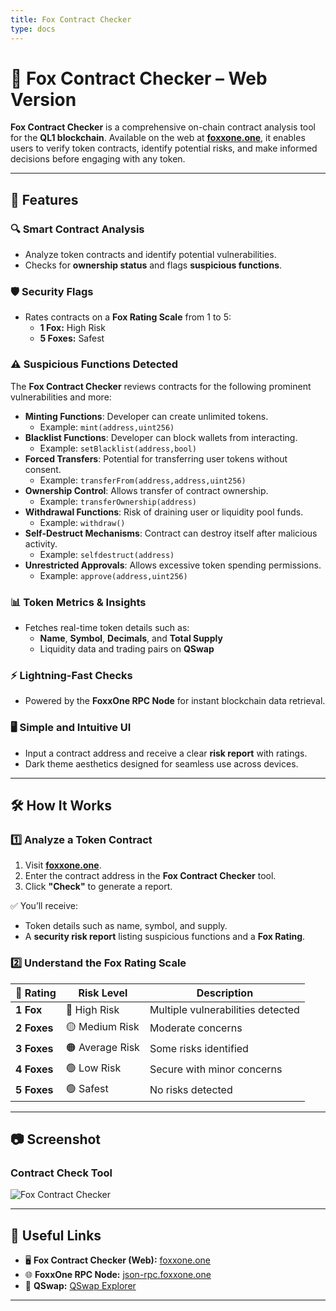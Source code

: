 ```yaml
---
title: Fox Contract Checker
type: docs
---
```


# 🦊 Fox Contract Checker – Web Version  

**Fox Contract Checker** is a comprehensive on-chain contract analysis tool for the **QL1 blockchain**. Available on the web at **[foxxone.one](https://foxxone.one)**, it enables users to verify token contracts, identify potential risks, and make informed decisions before engaging with any token.

---

## 📌 Features  

### 🔍 **Smart Contract Analysis**  
- Analyze token contracts and identify potential vulnerabilities.  
- Checks for **ownership status** and flags **suspicious functions**.

### 🛡️ **Security Flags**  
- Rates contracts on a **Fox Rating Scale** from 1 to 5:  
  - **1 Fox:** High Risk  
  - **5 Foxes:** Safest  

### ⚠️ **Suspicious Functions Detected**  
The **Fox Contract Checker** reviews contracts for the following prominent vulnerabilities and more:  
- **Minting Functions**: Developer can create unlimited tokens.  
  - Example: `mint(address,uint256)`  
- **Blacklist Functions**: Developer can block wallets from interacting.  
  - Example: `setBlacklist(address,bool)`  
- **Forced Transfers**: Potential for transferring user tokens without consent.  
  - Example: `transferFrom(address,address,uint256)`  
- **Ownership Control**: Allows transfer of contract ownership.  
  - Example: `transferOwnership(address)`  
- **Withdrawal Functions**: Risk of draining user or liquidity pool funds.  
  - Example: `withdraw()`  
- **Self-Destruct Mechanisms**: Contract can destroy itself after malicious activity.  
  - Example: `selfdestruct(address)`  
- **Unrestricted Approvals**: Allows excessive token spending permissions.  
  - Example: `approve(address,uint256)`  

### 📊 **Token Metrics & Insights**  
- Fetches real-time token details such as:  
  - **Name**, **Symbol**, **Decimals**, and **Total Supply**  
  - Liquidity data and trading pairs on **QSwap**  

### ⚡ **Lightning-Fast Checks**  
- Powered by the **FoxxOne RPC Node** for instant blockchain data retrieval.  

### 🖥️ **Simple and Intuitive UI**  
- Input a contract address and receive a clear **risk report** with ratings.  
- Dark theme aesthetics designed for seamless use across devices.  

---

## 🛠️ How It Works  

### 1️⃣ **Analyze a Token Contract**  
1. Visit **[foxxone.one](https://foxxone.one)**.  
2. Enter the contract address in the **Fox Contract Checker** tool.  
3. Click **"Check"** to generate a report.

✅ You’ll receive:  
- Token details such as name, symbol, and supply.  
- A **security risk report** listing suspicious functions and a **Fox Rating**.

### 2️⃣ **Understand the Fox Rating Scale**  

| 🦊 Rating | Risk Level          | Description                          |
|-----------|---------------------|--------------------------------------|
| **1 Fox** | 🔴 High Risk        | Multiple vulnerabilities detected    |
| **2 Foxes** | 🟡 Medium Risk     | Moderate concerns                   |
| **3 Foxes** | 🟠 Average Risk     | Some risks identified               |
| **4 Foxes** | 🟢 Low Risk         | Secure with minor concerns           |
| **5 Foxes** | 🟢 Safest           | No risks detected                   |

---

## 📷 Screenshot  

### Contract Check Tool  

![Fox Contract Checker](https://i.imgur.com/7qzcnZc.png)  

---

## 🔗 Useful Links  

- 🖥️ **Fox Contract Checker (Web):** [foxxone.one](https://foxxone.one)  
- 🌐 **FoxxOne RPC Node:** [json-rpc.foxxone.one](https://json-rpc.foxxone.one)  
- 🔄 **QSwap:** [QSwap Explorer](https://qswap.foxxone.one)  

---
